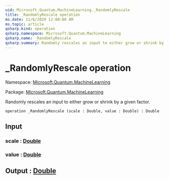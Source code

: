 ```yaml
---
uid: Microsoft.Quantum.MachineLearning._RandomlyRescale
title: _RandomlyRescale operation
ms.date: 11/6/2020 12:00:00 AM
ms.topic: article
qsharp.kind: operation
qsharp.namespace: Microsoft.Quantum.MachineLearning
qsharp.name: _RandomlyRescale
qsharp.summary: Randomly rescales an input to either grow or shrink by a given factor.
---
```


# _RandomlyRescale operation

Namespace: [Microsoft.Quantum.MachineLearning](xref:Microsoft.Quantum.MachineLearning)

Package: [Microsoft.Quantum.MachineLearning](https://nuget.org/packages/Microsoft.Quantum.MachineLearning)


Randomly rescales an input to either grow or shrink by a given factor.

```qsharp
operation _RandomlyRescale (scale : Double, value : Double) : Double
```


## Input

### scale : [Double](xref:microsoft.quantum.lang-ref.double)




### value : [Double](xref:microsoft.quantum.lang-ref.double)





## Output : [Double](xref:microsoft.quantum.lang-ref.double)

